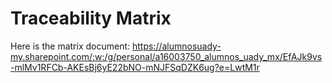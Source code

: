 # Traceability Matrix

Here is the matrix document: https://alumnosuady-my.sharepoint.com/:w:/g/personal/a16003750_alumnos_uady_mx/EfAJk9vs-mlMv1RFCb-AKEsBj6yE22bNO-mNJFSqDZK6ug?e=LwtM1r

